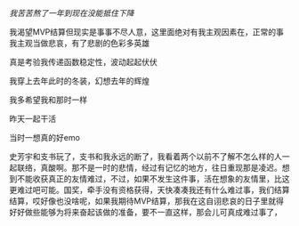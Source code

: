 *我苦苦熬了一年到现在没能抵住下降*

我渴望MVP结算但现实是事事不尽人意，这里面绝对有我主观因素在，正常的事我主观当做悲哀，有了悲剧的色彩多英雄

真是考验我传递函数稳定性，波动起起伏伏

我穿上去年此时的冬装，幻想去年的辉煌

我多希望我和那时一样

昨天一起干活

当时一想真的好emo

史芳宇和支书玩了，支书和我永远的断了，我看着两个以前不了解不怎么样的人一起联络，真酸啊。那不是一时的悲情，经过有记忆的地方，往日重现那是凌迟。想到不能收获真正的友情难过，不过，如果不发生这件事，活在想象的友情里，比这更难过吧可能。国奖，牵手没有资格获得，天快凑凑我还有什么难过事，我们结算结算，哎好像也没啥呢，如果我期待MVP结算，那我在这自诩悲哀的日子里就得好好做些能够为将来奋起该做的准备，要不一直这样，那会儿可真成难过事了，